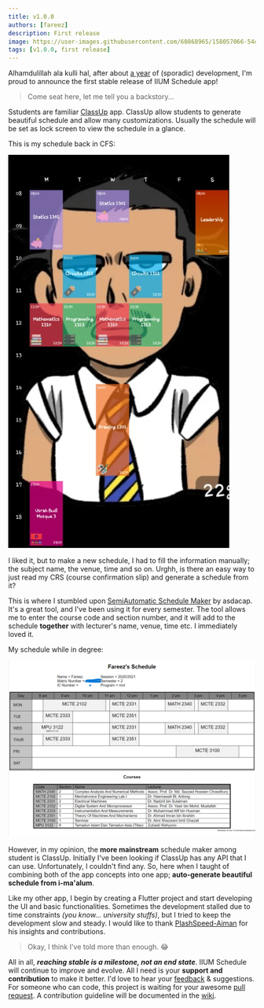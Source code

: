 ```yaml
---
title: v1.0.0
authors: [fareez]
description: First release
image: https://user-images.githubusercontent.com/60868965/158057066-54c3268c-0d97-4714-ac09-669620bac837.png
tags: [v1.0.0, first release]
---
```


Alhamdulillah ala kulli hal, after about [a year](https://firstcommit.netlify.app/?repo=iqfareez/iium_schedule) of (sporadic) 
development, I'm proud to announce the first stable release of IIUM Schedule app!

> Come seat here, let me tell you a backstory...

Sstudents are familiar [ClassUp](https://classup.plokia.com/) app. ClassUp allow students 
to generate beautiful schedule and allow many customizations. Usually the schedule will be set as lock screen to view
the schedule in a glance.

This is my schedule back in CFS:

![My CFS classup schedule](Jadual-classup.jpg)

I liked it, but to make a new schedule, I had to fill the information manually; the subject name, 
the venue, time and so on. Urghh, is there an easy way to just read my CRS (course confirmation slip) 
and generate a schedule from it?

This is where I stumbled upon [SemiAutomatic Schedule Maker](https://iiumschedule.asdacap.com/schedulemaker/)
by asdacap. It's a great tool, and I've been using it for every semester. The tool allows me to enter the course code and
section number, and it will add to the schedule **together** with lecturer's name, venue, time etc. I immediately loved it.

My schedule while in degree:

![My asdacap's schedule](jadual-asdacap.png)

However, in my opinion, the **more mainstream** schedule maker among student is ClassUp. Initially I've been looking if
ClassUp has any API that I can use. Unfortunately, I couldn't find any. So, here when I taught of combining both of the 
app concepts into one app; **auto-generate beautiful schedule from i-ma'alum**.

Like my other app, I begin by creating a Flutter project and start developing the UI and basic functionalities. Sometimes the
development stalled due to time constraints _(you know... university stuffs)_, but I tried to keep the development slow and steady. I would like 
to thank [PlashSpeed-Aiman](https://github.com/PlashSpeed-Aiman) for his insights and contributions.

> Okay, I think I've told more than enough. 😂

All in all, **_reaching stable is a milestone, not an end state_**. IIUM Schedule will continue to improve and evolve. 
All I need is your **support and contribution** to make it better. I'd love to hear your [feedback](feedback) & suggestions.
For someone who can code, this project is waiting for your awesome [pull request](https://makeapullrequest.com/). A contribution guideline
will be documented in the [wiki](https://github.com/iqfareez/iium_schedule/wiki).